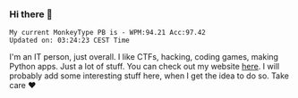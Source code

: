 ### Hi there 👋
<!-- PB START -->
```
My current MonkeyType PB is - WPM:94.21 Acc:97.42
Updated on: 03:24:23 CEST Time
```
<!-- PB END -->
I'm an IT person, just overall. I like CTFs, hacking, coding games, making Python apps. Just a lot of stuff.
You can check out my website [here](https://skill3472.github.io/).
I will probably add some interesting stuff here, when I get the idea to do so. Take care ❤️
